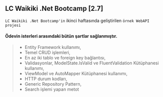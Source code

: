 ## LC Waikiki .Net Bootcamp [2.7]
`LC Waikiki .Net Bootcamp'in` ikinci haftasında geliştirilen `örnek WebAPI projesi`

#### Ödevin isterleri arasındaki bütün şartlar sağlanmıştır.

> * Entity Framework kullanımı,
> * Temel CRUD işlemleri,
> * En az iki tablo ve foreign key bağlantısı,
> * Validasyonlar, ModelState.IsValid ve FluentValidation Kütüphanesi kullanımı,
> * ViewModel ve AutoMapper Kütüphanesi kullanımı,
> * HTTP durum kodları,
> * Generic Repository Pattern,
> * Search işlemi yapan metot

